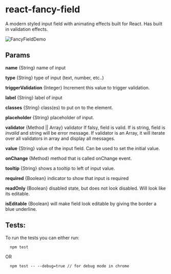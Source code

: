 # react-fancy-field

A modern styled input field with animating effects built for React. Has built in validation effects.

![FancyFieldDemo](https://github.com/the-unsullied/react-fancy-field/blob/demo/fancyfielddemo.gif)

## Params

**name** {String} name of input

**type** {String} type of input (text, number, etc..)

**triggerValidation** {Integer} Increment this value to trigger validation.

**label** {String} label of input

**classes** {String} class(es) to put on to the <FancyButton /> element.

**placeholder** {String} placeholder of input.

**validator** {Method || Array} validator If falsy, field is valid. If is string, field is *invalid* and string will be error message. If validator is an Array, it will iterate over all validators in array and display all messages.

**value** {String} value of the input field. Can be used to set the initial value.

**onChange** {Method} method that is called onChange event.

**tooltip** {String} shows a tooltip to left of input value.

**required** {Boolean} indicator to show that input is required

**readOnly** {Boolean} disabled state, but does not look disabled. Will look like its editable.

**isEditable** {Boolean} will make field look editable by giving the border a blue underline.


## Tests:
To run the tests you can either run:
```
  npm test
```

OR

```
  npm test -- --debug=true // for debug mode in chrome
```

